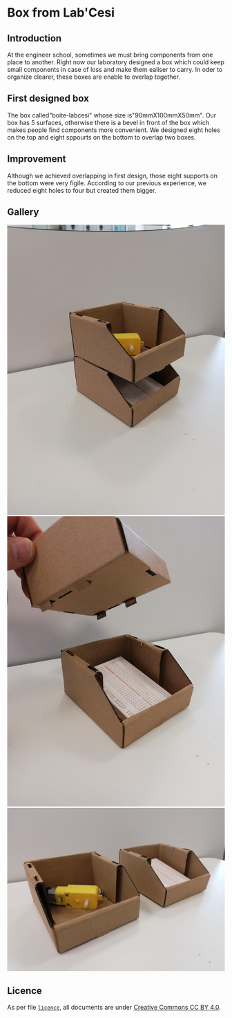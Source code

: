 # Box from Lab'Cesi

## Introduction

At the engineer school, sometimes we must bring components from one place to another. Right now our laboratory designed a box which could keep small components in case of loss and make them ealiser to carry. In oder to organize clearer, these boxes are enable to overlap together.

## First designed box
The box called"boite-labcesi" whose size is"90mmX100mmX50mm". Our box has 5 surfaces, otherwise there is a bevel in front of the box which makes people find components more convenient. We designed eight holes on the top and eight sppourts on the bottom to overlap two boxes.
## Improvement

Although we achieved overlapping in first design, those eight supports on the bottom were very figile. According to our previous experience, we reduced eight holes to four but created them bigger.

## Gallery

![](boite-2-1.png?raw=true)
![](boite-2-2.png?raw=true)
![](boite-2-3.png?raw=true)

## Licence

As per file [```licence```](LICENSE?raw=true), all documents are under
[Creative Commons CC BY 4.0](https://creativecommons.org/licenses/by/4.0/).
